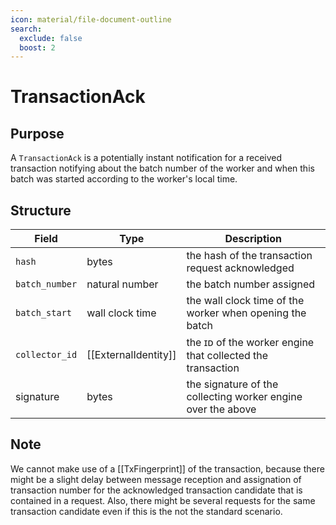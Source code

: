 ```yaml
---
icon: material/file-document-outline
search:
  exclude: false
  boost: 2
---
```


# TransactionAck

## Purpose

A `TransactionAck` is
a potentially instant notification for a received transaction
notifying about the batch number of the worker
and when this batch was started according to the worker's local time.

## Structure

| Field          | Type                 | Description                                                  |
|----------------|----------------------|--------------------------------------------------------------|
| `hash`         | bytes                | the hash of the transaction request acknowledged             |
| `batch_number` | natural number       | the batch number assigned                                    |
| `batch_start`  | wall clock time      | the wall clock time of the worker when opening the batch     |
| `collector_id` | [[ExternalIdentity]] | the ɪᴅ of the worker engine that collected the transaction   |
| signature      | bytes                | the signature of the collecting worker engine over the above |

## Note

We cannot make use of a [[TxFingerprint]] of the transaction,
because there might be a slight delay between message reception
and assignation of transaction number for the acknowledged
transaction candidate that is contained in a request.
Also,
there might be several requests for the same transaction candidate
even if this is the not the standard scenario.
